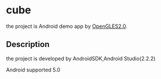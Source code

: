 # cube
the project is Android demo app by [OpenGLES2.0](https://www.khronos.org/opengles/2_X/). 

## Description
the project is developed by AndroidSDK,Android Studio(2.2.2)

Android supported 5.0

